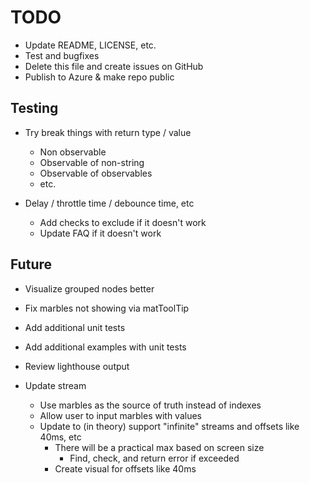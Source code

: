 # TODO

* Update README, LICENSE, etc.
* Test and bugfixes
* Delete this file and create issues on GitHub
* Publish to Azure & make repo public

## Testing

* Try break things with return type / value
  * Non observable
  * Observable of non-string
  * Observable of observables
  * etc.

* Delay / throttle time / debounce time, etc
  * Add checks to exclude if it doesn't work
  * Update FAQ if it doesn't work

## Future

* Visualize grouped nodes better

* Fix marbles not showing via matToolTip

* Add additional unit tests

* Add additional examples with unit tests

* Review lighthouse output

* Update stream
  * Use marbles as the source of truth instead of indexes
  * Allow user to input marbles with values
  * Update to (in theory) support "infinite" streams and offsets like 40ms, etc
    * There will be a practical max based on screen size
      * Find, check, and return error if exceeded
    * Create visual for offsets like 40ms
